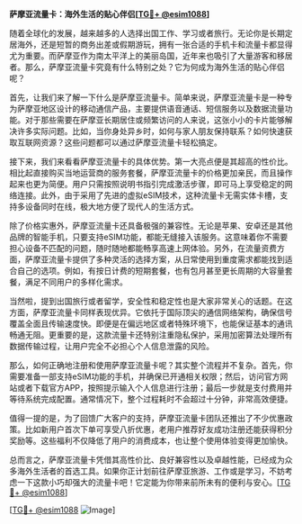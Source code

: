 **萨摩亚流量卡：海外生活的贴心伴侣[[TG💪+ @esim1088](https://t.me/s/esim1088)]**

随着全球化的发展，越来越多的人选择出国工作、学习或者旅行。无论你是长期定居海外，还是短暂的商务出差或假期游玩，拥有一张合适的手机卡和流量卡都显得尤为重要。而萨摩亚作为南太平洋上的美丽岛国，近年来也吸引了大量游客和移居者。那么，萨摩亚流量卡究竟有什么特别之处？它为何成为海外生活的贴心伴侣呢？

首先，让我们来了解一下什么是萨摩亚流量卡。简单来说，萨摩亚流量卡是一种专为萨摩亚地区设计的移动通信产品，主要提供语音通话、短信服务以及数据流量功能。对于那些需要在萨摩亚长期居住或频繁访问的人来说，这张小小的卡片能够解决许多实际问题。比如，当你身处异乡时，如何与家人朋友保持联系？如何快速获取互联网资源？这些问题都可以通过萨摩亚流量卡轻松搞定。

接下来，我们来看看萨摩亚流量卡的具体优势。第一大亮点便是其超高的性价比。相比起直接购买当地运营商的服务套餐，萨摩亚流量卡的价格更加亲民，而且操作起来也更为简便。用户只需按照说明书指引完成激活步骤，即可马上享受稳定的网络连接。此外，由于采用了先进的虚拟eSIM技术，这种流量卡无需实体卡槽，支持多设备同时在线，极大地方便了现代人的生活方式。

除了价格实惠外，萨摩亚流量卡还具备极强的兼容性。无论是苹果、安卓还是其他品牌的智能手机，只要支持eSIM功能，都能无缝接入该服务。这意味着你不需要担心设备不匹配的问题，随时随地都能畅享高速上网体验。另外，在流量资费方面，萨摩亚流量卡提供了多种灵活的选择方案，从日常使用到重度需求都能找到适合自己的选项。例如，有按日计费的短期套餐，也有包月甚至更长周期的大容量套餐，满足不同用户的多样化需求。

当然啦，提到出国旅行或者留学，安全性和稳定性也是大家非常关心的话题。在这方面，萨摩亚流量卡同样表现优异。它依托于国际顶尖的通信网络架构，确保信号覆盖全面且传输速度快。即便是在偏远地区或者特殊环境下，也能保证基本的通讯畅通无阻。更重要的是，这款流量卡还特别注重隐私保护，采用加密算法处理所有数据传输过程，让用户完全不必担心个人信息泄露的风险。

那么，如何正确地注册和使用萨摩亚流量卡呢？其实整个流程并不复杂。首先，你需要准备一部支持eSIM功能的手机，并确保已开通相关权限；然后，访问官方网站或者下载官方APP，按照提示输入个人信息进行注册；最后一步就是支付费用并等待系统完成配置。通常情况下，整个过程耗时不会超过十分钟，非常高效便捷。

值得一提的是，为了回馈广大客户的支持，萨摩亚流量卡团队还推出了不少优惠政策。比如新用户首次下单可享受八折优惠，老用户推荐好友成功注册还能获得积分奖励等。这些福利不仅降低了用户的消费成本，也让整个使用体验变得更加愉快。

总而言之，萨摩亚流量卡凭借其高性价比、良好兼容性以及卓越性能，已经成为众多海外生活者的首选工具。如果你正计划前往萨摩亚旅游、工作或是学习，不妨考虑一下这款小巧却强大的流量卡吧！它定能为你带来前所未有的便利与安心。[[TG💪+ @esim1088](https://t.me/s/esim1088)]

[[TG💪+ @esim1088](https://t.me/s/esim1088) ![Image](https://i.postimg.cc/4NQfJmqS/Snipaste-2025-05-13-00-14-12.png)]